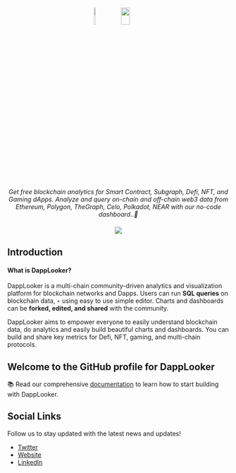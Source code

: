 <h1 align="center">
    <a >
    <img width='5%' height='10%' 
src="https://dapplooker.s3.amazonaws.com/assets/img/Dapplooker_icon.png">
    </a>
    <a href="https://push.org/#gh-dark-mode-only">
    <img width='20%' height='10%' 
src="https://dapplooker.s3.amazonaws.com/assets/img/Dapplooker_icon.png">
    </a>
</h1>

<p align="center">
  <i align="center">Get free blockchain analytics for Smart Contract, Subgraph, Defi, NFT, and Gaming dApps. Analyze and query on-chain and off-chain web3 data from Ethereum, Polygon, TheGraph, Celo, Polkadot, NEAR with our no-code dashboard..🚀</i>
</p>

<h4 align="center">

  <a href="https://discord.com/invite/dapplooker">
    <img src="https://d2yxqfr8upg55w.cloudfront.net/assets/img/DappLooker_meta_embed_800_418_px.png">
  </a>
  </a>
</h4>

## Introduction

#### What is DappLooker?

DappLooker is a multi-chain community-driven analytics and visualization platform for blockchain networks and Dapps. Users can run **SQL queries** on blockchain data, ‣ using easy to use simple editor. Charts and dashboards can be **forked, edited, and shared** with the community.

DappLooker aims to empower everyone to easily understand blockchain data, do analytics and easily build beautiful charts and dashboards. You can build and share key metrics for Defi, NFT, gaming, and multi-chain protocols.
<br>

## Welcome to the GitHub profile for DappLooker

📚 Read our comprehensive [documentation](https://dapplooker.notion.site/dapplooker/DappLooker-Documentation-f3113336bdce4ecea688fa0ba69cec98) to learn how to start building with DappLooker.

## Social Links

Follow us to stay updated with the latest news and updates!

- [Twitter](https://twitter.com/dapplooker)
- [Website](https://dapplooker.com/)
- [LinkedIn](https://www.linkedin.com/company/dapplooker/)
